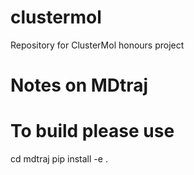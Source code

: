 # clustermol
Repository for ClusterMol honours project


# Notes on MDtraj
# To build please use
cd mdtraj
pip install -e .
